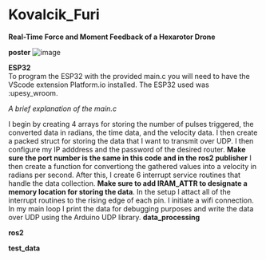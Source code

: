 # Kovalcik_Furi

**Real-Time Force and Moment Feedback of a Hexarotor Drone**  

**poster** 
![image](https://github.com/Richard-Kovalcik/Kovalcik_Furi/assets/113212733/0463e30a-f391-4bee-8d32-4f3a26d5d2aa)  

**ESP32**  
To program the ESP32 with the provided main.c you will need to have the VScode extension Platform.io installed. The ESP32 used was :upesy_wroom. 

*A brief explanation of the main.c*

I begin by creating 4  arrays for storing the number of pulses triggered, the converted data in radians, the time data, and the velocity data. I then create a packed struct for storing the data that I want to transmit over UDP. I then configure my IP adddress and the password of the desired router. **Make sure the port number is the same in this code and in the ros2 publisher** I then create a function for convertiong the gathered values into a velocity in radians per second. After this, I create 6 interrupt service routines that handle the data collection. **Make sure to add IRAM_ATTR to designate a memory location for storing the data**. In the setup I attact all of the interrupt routines to the rising edge of each pin. I initiate a wifi connection. In my main loop I print the data for debugging purposes and write the data over UDP using the Arduino UDP library. 
**data_processing**  

**ros2**  

**test_data**

